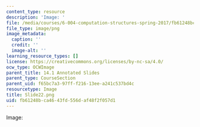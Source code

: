 ```yaml
---
content_type: resource
description: 'Image: '
file: /media/courses/6-004-computation-structures-spring-2017/fb61248bca4643fd556daf48f2f057d1_Slide22.png
file_type: image/png
image_metadata:
  caption: ''
  credit: ''
  image-alt: ''
learning_resource_types: []
license: https://creativecommons.org/licenses/by-nc-sa/4.0/
ocw_type: OCWImage
parent_title: 14.1 Annotated Slides
parent_type: CourseSection
parent_uid: f65bc7a3-97ff-f216-13ee-a241c537bd4c
resourcetype: Image
title: Slide22.png
uid: fb61248b-ca46-43fd-556d-af48f2f057d1
---
```

Image: 